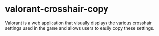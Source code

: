 # valorant-crosshair-copy
 Valorant is a web application that visually displays the various crosshair settings used in the game and allows users to easily copy these settings.
